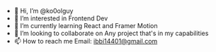 - 👋 Hi, I’m @ko0olguy
- 👀 I’m interested in Frontend Dev
- 🌱 I’m currently learning React and Framer Motion
- 💞️ I’m looking to collaborate on Any project that's in my capabilities
- 📫 How to reach me Email: ibbi14401@gmail.com

<!---
ko0olguy/ko0olguy is a ✨ special ✨ repository because its `README.md` (this file) appears on your GitHub profile.
You can click the Preview link to take a look at your changes.
--->
